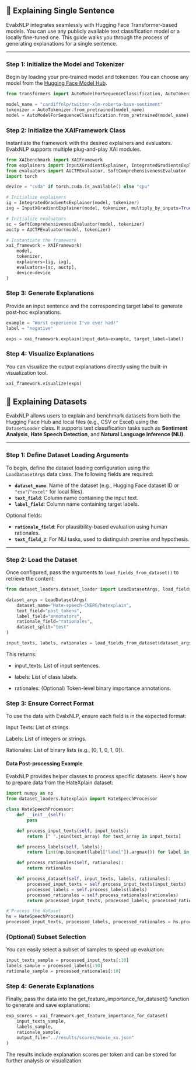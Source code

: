 ## 🧠 Explaining Single Sentence

EvalxNLP integrates seamlessly with Hugging Face Transformer-based models. You can use any publicly available text classification model or a locally fine-tuned one. This guide walks you through the process of generating explanations for a single sentence.

---

### Step 1: Initialize the Model and Tokenizer

Begin by loading your pre-trained model and tokenizer. You can choose any model from the [Hugging Face Model Hub](https://huggingface.co/models).

```python
from transformers import AutoModelForSequenceClassification, AutoTokenizer

model_name = "cardiffnlp/twitter-xlm-roberta-base-sentiment"
tokenizer = AutoTokenizer.from_pretrained(model_name)
model = AutoModelForSequenceClassification.from_pretrained(model_name)
```
### Step 2: Initialize the XAIFramework Class

Instantiate the framework with the desired explainers and evaluators. EvalxNLP supports multiple plug-and-play XAI modules.

```python
from XAIbenchmark import XAIFramework
from explainers import InputXGradientExplainer, IntegratedGradientsExplainer
from evaluators import AUCTPEvaluator, SoftComprehensivenessEvaluator
import torch

device = "cuda" if torch.cuda.is_available() else "cpu"

# Initialize explainers
ig = IntegratedGradientsExplainer(model, tokenizer)
ixg = InputXGradientExplainer(model, tokenizer, multiply_by_inputs=True)

# Initialize evaluators
sc = SoftComprehensivenessEvaluator(model, tokenizer)
auctp = AUCTPEvaluator(model, tokenizer)

# Instantiate the framework
xai_framework = XAIFramework(
    model,
    tokenizer,
    explainers=[ig, ixg],
    evaluators=[sc, auctp],
    device=device
)
```

### Step 3: Generate Explanations

Provide an input sentence and the corresponding target label to generate post-hoc explanations.

```python
example = "Worst experience I've ever had!"
label = "negative"

exps = xai_framework.explain(input_data=example, target_label=label)
```

### Step 4: Visualize Explanations

You can visualize the output explanations directly using the built-in visualization tool.

```python
xai_framework.visualize(exps)
```

## 📂 Explaining Datasets

EvalxNLP allows users to explain and benchmark datasets from both the Hugging Face Hub and local files (e.g., CSV or Excel) using the `DatasetLoader` class. It supports text classification tasks such as **Sentiment Analysis**, **Hate Speech Detection**, and **Natural Language Inference (NLI)**.

---

### Step 1: Define Dataset Loading Arguments

To begin, define the dataset loading configuration using the `LoadDatasetArgs` data class. The following fields are required:

- **`dataset_name`**: Name of the dataset (e.g., Hugging Face dataset ID or `"csv"`/`"excel"` for local files).
- **`text_field`**: Column name containing the input text.
- **`label_field`**: Column name containing target labels.

Optional fields:
- **`rationale_field`**: For plausibility-based evaluation using human rationales.
- **`text_field_2`**: For NLI tasks, used to distinguish premise and hypothesis.

---

### Step 2: Load the Dataset

Once configured, pass the arguments to `load_fields_from_dataset()` to retrieve the content:

```python
from dataset_loaders.dataset_loader import LoadDatasetArgs, load_fields_from_dataset

dataset_args = LoadDatasetArgs(
    dataset_name="Hate-speech-CNERG/hatexplain",
    text_field="post_tokens",
    label_field="annotators",
    rationale_field="rationales",
    dataset_split="test"
)

input_texts, labels, rationales = load_fields_from_dataset(dataset_args)
```

This returns:

- input_texts: List of input sentences.

- labels: List of class labels.

- rationales: (Optional) Token-level binary importance annotations.

### Step 3: Ensure Correct Format
To use the data with EvalxNLP, ensure each field is in the expected format:

Input Texts: List of strings.

Labels: List of integers or strings.

Rationales: List of binary lists (e.g., [0, 1, 0, 1, 0]).

#### Data Post-processing Example

EvalxNLP provides helper classes to process specific datasets. Here's how to prepare data from the HateXplain dataset:

```python
import numpy as np
from dataset_loaders.hatexplain import HateSpeechProcessor

class HateSpeechProcessor:
    def __init__(self):
        pass

    def process_input_texts(self, input_texts):
        return [" ".join(text_array) for text_array in input_texts]

    def process_labels(self, labels):
        return [int(np.bincount(label["label"]).argmax()) for label in labels]

    def process_rationales(self, rationales):
        return rationales

    def process_dataset(self, input_texts, labels, rationales):
        processed_input_texts = self.process_input_texts(input_texts)
        processed_labels = self.process_labels(labels)
        processed_rationales = self.process_rationales(rationales)
        return processed_input_texts, processed_labels, processed_rationales

# Process the dataset
hs = HateSpeechProcessor()
processed_input_texts, processed_labels, processed_rationales = hs.process_dataset(input_texts, labels, rationales)
```
### (Optional) Subset Selection

You can easily select a subset of samples to speed up evaluation:

```python
input_texts_sample = processed_input_texts[:10]
labels_sample = processed_labels[:10]
rationale_sample = processed_rationales[:10]
```

### Step 4: Generate Explanations

Finally, pass the data into the get_feature_importance_for_dataset() function to generate and save explanations:

```python
exp_scores = xai_framework.get_feature_importance_for_dataset(
    input_texts_sample,
    labels_sample,
    rationale_sample,
    output_file="../results/scores/movie_xx.json"
)
```
The results include explanation scores per token and can be stored for further analysis or visualization.